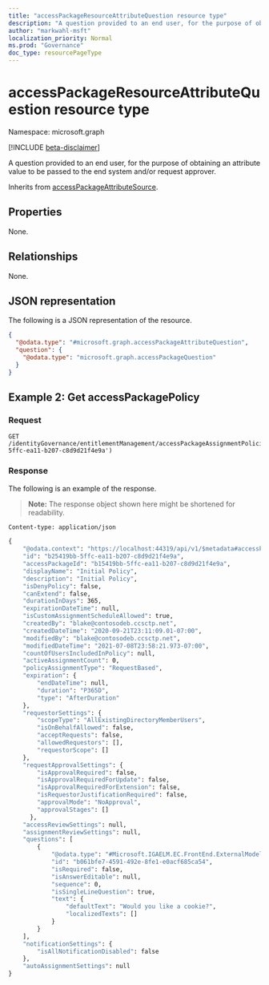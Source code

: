 ```yaml
---
title: "accessPackageResourceAttributeQuestion resource type"
description: "A question provided to an end user, for the purpose of obtaining an attribute value to be passed to the end system and/or request approver"
author: "markwahl-msft"
localization_priority: Normal
ms.prod: "Governance"
doc_type: resourcePageType
---
```


# accessPackageResourceAttributeQuestion resource type

Namespace: microsoft.graph

[!INCLUDE [beta-disclaimer](../../includes/beta-disclaimer.md)]

A question provided to an end user, for the purpose of obtaining an attribute value to be passed to the end system and/or request approver. 

Inherits from [accessPackageAttributeSource](../resources/accesspackageattributesource.md).

## Properties
None.

## Relationships
None.

## JSON representation
The following is a JSON representation of the resource.
<!-- {
  "blockType": "resource",
  "@odata.type": "microsoft.graph.accessPackageAttributeQuestion"
}
-->
``` json
{
  "@odata.type": "#microsoft.graph.accessPackageAttributeQuestion",
  "question": {
    "@odata.type": "microsoft.graph.accessPackageQuestion"
  }
}
```
## Example 2: Get accessPackagePolicy

### Request

```http
GET /identityGovernance/entitlementManagement/accessPackageAssignmentPolicies('b25419bb-5ffc-ea11-b207-c8d9d21f4e9a')
```

### Response

The following is an example of the response.

> **Note:** The response object shown here might be shortened for readability.

```HTTP/1.1 200 OK
Content-type: application/json

{
    "@odata.context": "https://localhost:44319/api/v1/$metadata#accessPackageAssignmentPolicies/$entity",
    "id": "b25419bb-5ffc-ea11-b207-c8d9d21f4e9a",
    "accessPackageId": "b15419bb-5ffc-ea11-b207-c8d9d21f4e9a",
    "displayName": "Initial Policy",
    "description": "Initial Policy",
    "isDenyPolicy": false,
    "canExtend": false,
    "durationInDays": 365,
    "expirationDateTime": null,
    "isCustomAssignmentScheduleAllowed": true,
    "createdBy": "blake@contosodeb.ccsctp.net",
    "createdDateTime": "2020-09-21T23:11:09.01-07:00",
    "modifiedBy": "blake@contosodeb.ccsctp.net",
    "modifiedDateTime": "2021-07-08T23:58:21.973-07:00",
    "countOfUsersIncludedInPolicy": null,
    "activeAssignmentCount": 0,
    "policyAssignmentType": "RequestBased",
    "expiration": {
        "endDateTime": null,
        "duration": "P365D",
        "type": "AfterDuration"
    },
    "requestorSettings": {
        "scopeType": "AllExistingDirectoryMemberUsers",
        "isOnBehalfAllowed": false,
        "acceptRequests": false,
        "allowedRequestors": [],
        "requestorScope": []
    },
    "requestApprovalSettings": {
        "isApprovalRequired": false,
        "isApprovalRequiredForUpdate": false,
        "isApprovalRequiredForExtension": false,
        "isRequestorJustificationRequired": false,
        "approvalMode": "NoApproval",
        "approvalStages": []
      },
    "accessReviewSettings": null,
    "assignmentReviewSettings": null,
    "questions": [
        {
            "@odata.type": "#Microsoft.IGAELM.EC.FrontEnd.ExternalModel.textInputQuestion",
            "id": "b061bfe7-4591-492e-8fe1-e0acf685ca54",
            "isRequired": false,
            "isAnswerEditable": null,
            "sequence": 0,
            "isSingleLineQuestion": true,
            "text": {
                "defaultText": "Would you like a cookie?",
                "localizedTexts": []
            }
        }
    ],
    "notificationSettings": {
        "isAllNotificationDisabled": false
    },
    "autoAssignmentSettings": null
}
```
